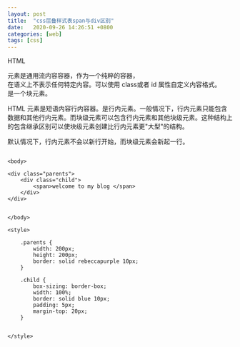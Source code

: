 ```yaml
---
layout: post
title:  "css层叠样式表span与div区别"
date:   2020-09-26 14:26:51 +0800
categories: [web]
tags: [css]	
---
```


   HTML <div>元素是通用流内容容器，作为一个纯粹的容器，<div>在语义上不表示任何特定内容。可以使用 class或者 id 属性自定义内容格式。<div>是一个块元素。

   HTML <span>元素是短语内容行内容器。<span>是行内元素。一般情况下，行内元素只能包含数据和其他行内元素。而块级元素可以包含行内元素和其他块级元素。这种结构上的包含继承区别可以使块级元素创建比行内元素更"大型"的结构。 <br>

   默认情况下，行内元素不会以新行开始，而块级元素会新起一行。

```

<body>

<div class="parents">
	<div class="child">
		<span>welcome to my blog </span>
	</div>
</div>


</body>

<style>

	.parents {
		width: 200px;
		height: 200px;
		border: solid rebeccapurple 10px;
	}

	.child {
		box-sizing: border-box;
		width: 100%;
		border: solid blue 10px;
		padding: 5px;
		margin-top: 20px;
	}


</style>

```
